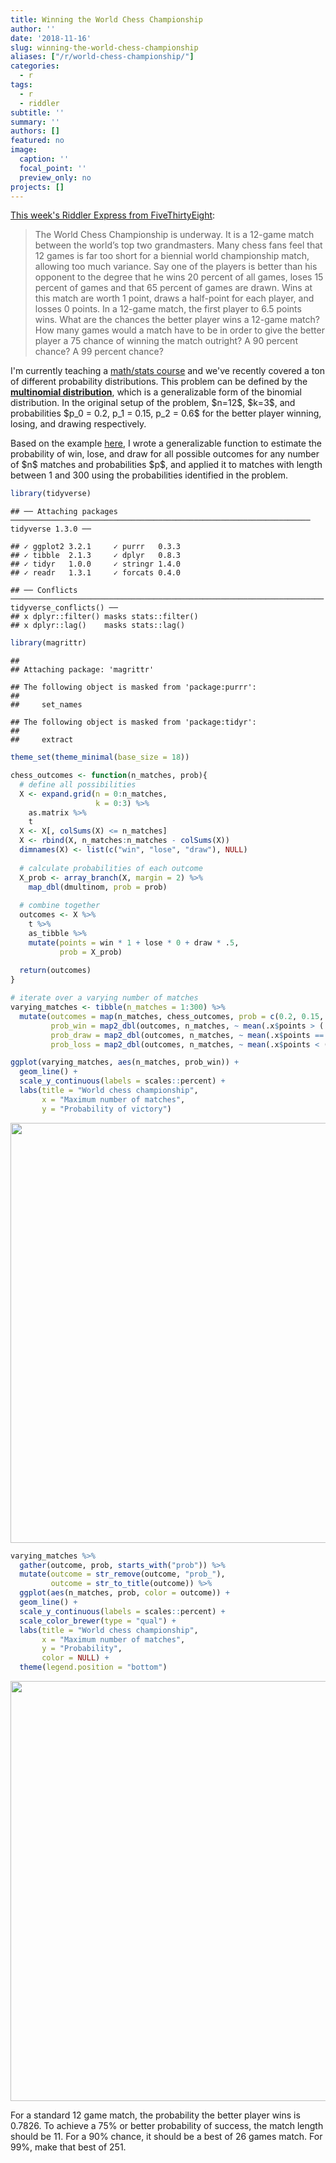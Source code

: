 ```yaml
---
title: Winning the World Chess Championship
author: ''
date: '2018-11-16'
slug: winning-the-world-chess-championship
aliases: ["/r/world-chess-championship/"]
categories:
  - r
tags:
  - r
  - riddler
subtitle: ''
summary: ''
authors: []
featured: no
image:
  caption: ''
  focal_point: ''
  preview_only: no
projects: []
---
```




[This week's Riddler Express from FiveThirtyEight](https://fivethirtyeight.com/features/the-riddler-just-had-to-go-and-reinvent-beer-pong/):

> The World Chess Championship is underway. It is a 12-game match between the world’s top two grandmasters. Many chess fans feel that 12 games is far too short for a biennial world championship match, allowing too much variance.
    Say one of the players is better than his opponent to the degree that he wins 20 percent of all games, loses 15 percent of games and that 65 percent of games are drawn. Wins at this match are worth 1 point, draws a half-point for each player, and losses 0 points. In a 12-game match, the first player to 6.5 points wins.
    What are the chances the better player wins a 12-game match? How many games would a match have to be in order to give the better player a 75 chance of winning the match outright? A 90 percent chance? A 99 percent chance?
    
I'm currently teaching a [math/stats course](https://css18.github.io/) and we've recently covered a ton of different probability distributions. This problem can be defined by the [**multinomial distribution**](https://en.wikipedia.org/wiki/Multinomial_distribution), which is a generalizable form of the binomial distribution. In the original setup of the problem, \$n=12\$, \$k=3\$, and probabilities \$p_0 = 0.2, p_1 = 0.15, p_2 = 0.6\$ for the better player winning, losing, and drawing respectively.

Based on the example [here](https://rpubs.com/JanpuHou/296336), I wrote a generalizable function to estimate the probability of win, lose, and draw for all possible outcomes for any number of \$n\$ matches and probabilities \$p\$, and applied it to matches with length between 1 and 300 using the probabilities identified in the problem.


```r
library(tidyverse)
```

```
## ── Attaching packages ─────────────────────────────────────────────────────────────────── tidyverse 1.3.0 ──
```

```
## ✓ ggplot2 3.2.1     ✓ purrr   0.3.3
## ✓ tibble  2.1.3     ✓ dplyr   0.8.3
## ✓ tidyr   1.0.0     ✓ stringr 1.4.0
## ✓ readr   1.3.1     ✓ forcats 0.4.0
```

```
## ── Conflicts ────────────────────────────────────────────────────────────────────── tidyverse_conflicts() ──
## x dplyr::filter() masks stats::filter()
## x dplyr::lag()    masks stats::lag()
```

```r
library(magrittr)
```

```
## 
## Attaching package: 'magrittr'
```

```
## The following object is masked from 'package:purrr':
## 
##     set_names
```

```
## The following object is masked from 'package:tidyr':
## 
##     extract
```

```r
theme_set(theme_minimal(base_size = 18))
```


```r
chess_outcomes <- function(n_matches, prob){
  # define all possibilities
  X <- expand.grid(n = 0:n_matches,
                   k = 0:3) %>%
    as.matrix %>%
    t
  X <- X[, colSums(X) <= n_matches]
  X <- rbind(X, n_matches:n_matches - colSums(X))
  dimnames(X) <- list(c("win", "lose", "draw"), NULL)
  
  # calculate probabilities of each outcome
  X_prob <- array_branch(X, margin = 2) %>%
    map_dbl(dmultinom, prob = prob)
  
  # combine together
  outcomes <- X %>%
    t %>%
    as_tibble %>%
    mutate(points = win * 1 + lose * 0 + draw * .5,
           prob = X_prob)
  
  return(outcomes)
}
```


```r
# iterate over a varying number of matches
varying_matches <- tibble(n_matches = 1:300) %>%
  mutate(outcomes = map(n_matches, chess_outcomes, prob = c(0.2, 0.15, 0.65)),
         prob_win = map2_dbl(outcomes, n_matches, ~ mean(.x$points > (.y / 2))),
         prob_draw = map2_dbl(outcomes, n_matches, ~ mean(.x$points == (.y / 2))),
         prob_loss = map2_dbl(outcomes, n_matches, ~ mean(.x$points < (.y / 2))))
```


```r
ggplot(varying_matches, aes(n_matches, prob_win)) +
  geom_line() +
  scale_y_continuous(labels = scales::percent) +
  labs(title = "World chess championship",
       x = "Maximum number of matches",
       y = "Probability of victory")
```

<img src="/post/2018-11-16-winning-the-world-chess-championship_files/figure-html/plot-results-1.png" width="672" />

```r
varying_matches %>%
  gather(outcome, prob, starts_with("prob")) %>%
  mutate(outcome = str_remove(outcome, "prob_"),
         outcome = str_to_title(outcome)) %>%
  ggplot(aes(n_matches, prob, color = outcome)) +
  geom_line() +
  scale_y_continuous(labels = scales::percent) +
  scale_color_brewer(type = "qual") +
  labs(title = "World chess championship",
       x = "Maximum number of matches",
       y = "Probability",
       color = NULL) +
  theme(legend.position = "bottom")
```

<img src="/post/2018-11-16-winning-the-world-chess-championship_files/figure-html/plot-results-2.png" width="672" />

For a standard 12 game match, the probability the better player wins is 0.7826. To achieve a 75% or better probability of success, the match length should be 11. For a 90% chance, it should be a best of 26 games match. For 99%, make that best of 251.
